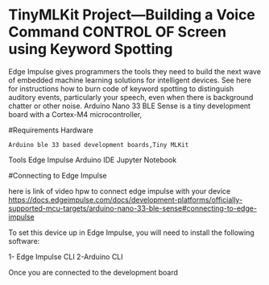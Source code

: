 # TinyMLKit Project—Building a Voice Command CONTROL OF Screen using Keyword Spotting

Edge Impulse gives programmers the tools they need to build the next wave of embedded machine learning solutions for intelligent devices.
See here for instructions how to burn code of keyword spotting to distinguish auditory events, particularly your speech, even when there is background chatter or other noise.  Arduino Nano 33 BLE Sense is a tiny development board with a Cortex-M4 microcontroller,

#Requirements
Hardware

    Arduino ble 33 based development boards,Tiny MLKit 

Tools
     Edge Impulse
     Arduino IDE
     Jupyter Notebook

#Connecting to Edge Impulse

here is link of video hpw to connect edge impulse with your device
https://docs.edgeimpulse.com/docs/development-platforms/officially-supported-mcu-targets/arduino-nano-33-ble-sense#connecting-to-edge-impulse

To set this device up in Edge Impulse, you will need to install the following software:

1- Edge Impulse CLI
2-Arduino CLI

Once you are connected to the development board


